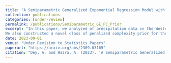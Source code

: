 ```yaml
---
title: "A Semiparametric Generalized Exponential Regression Model with a Principled Distance-based Prior for Analyzing Trends in Rainfall"
collection: publications
categories: [under-review]
permalink: /publications/Semiparametric_GE_PC_Prior
excerpt: "In this paper, we analyzed of precipitation data in the Western Ghats region from 1901 to 2022 by developing a semiparametric GE regression model that extends the GE distribution to a regression setting.
We also constructed a novel class of penalized complexity prior for the shape parameter of the GE distribution."
date: 2023-09-01
venue: "Under Revision to Statistics Papers"
paperurl: "https://arxiv.org/abs/2309.03165"
citation: "Dey, A. and Hazra, A. (2023). 'A Semiparametric Generalized Exponential Regression Model with a Principled Distance-based Prior for Analyzing Trends in Rainfall.' Submitted."
---
```

